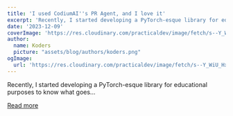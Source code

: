 ```yaml
---
title: 'I used CodiumAI''s PR Agent, and I love it'
excerpt: 'Recently, I started developing a PyTorch-esque library for educational purposes to know what goes...'
date: '2023-12-09'
coverImage: 'https://res.cloudinary.com/practicaldev/image/fetch/s--Y_WiU_Hx--/c_imagga_scale,f_auto,fl_progressive,h_420,q_auto,w_1000/https://dev-to-uploads.s3.amazonaws.com/uploads/articles/u5vzpixh0wcmbu3ngp4p.jpg'
author:
  name: Koders
  picture: "assets/blog/authors/koders.png"
ogImage:
  url: 'https://res.cloudinary.com/practicaldev/image/fetch/s--Y_WiU_Hx--/c_imagga_scale,f_auto,fl_progressive,h_420,q_auto,w_1000/https://dev-to-uploads.s3.amazonaws.com/uploads/articles/u5vzpixh0wcmbu3ngp4p.jpg'
---
```


Recently, I started developing a PyTorch-esque library for educational purposes to know what goes...

[Read more](https://dev.to/akshayballal/i-used-codiumais-pr-agent-and-i-love-it-1nb8)

